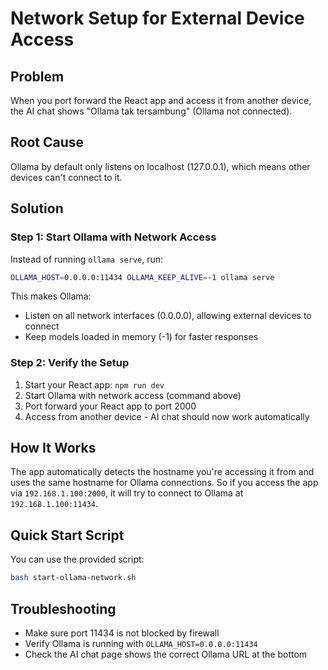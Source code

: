 # Network Setup for External Device Access

## Problem
When you port forward the React app and access it from another device, the AI chat shows "Ollama tak tersambung" (Ollama not connected).

## Root Cause
Ollama by default only listens on localhost (127.0.0.1), which means other devices can't connect to it.

## Solution

### Step 1: Start Ollama with Network Access
Instead of running `ollama serve`, run:

```bash
OLLAMA_HOST=0.0.0.0:11434 OLLAMA_KEEP_ALIVE=-1 ollama serve
```

This makes Ollama:
- Listen on all network interfaces (0.0.0.0), allowing external devices to connect
- Keep models loaded in memory (-1) for faster responses

### Step 2: Verify the Setup
1. Start your React app: `npm run dev`
2. Start Ollama with network access (command above)
3. Port forward your React app to port 2000
4. Access from another device - AI chat should now work automatically

## How It Works
The app automatically detects the hostname you're accessing it from and uses the same hostname for Ollama connections. So if you access the app via `192.168.1.100:2000`, it will try to connect to Ollama at `192.168.1.100:11434`.

## Quick Start Script
You can use the provided script:
```bash
bash start-ollama-network.sh
```

## Troubleshooting
- Make sure port 11434 is not blocked by firewall
- Verify Ollama is running with `OLLAMA_HOST=0.0.0.0:11434`
- Check the AI chat page shows the correct Ollama URL at the bottom